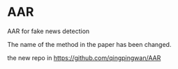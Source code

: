 # AAR
AAR for fake news detection

The name of the method in the paper has been changed.


the new repo in   https://github.com/qingpingwan/AAR
